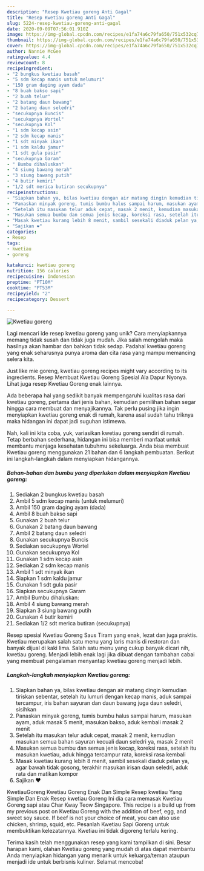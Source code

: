 ```yaml
---
description: "Resep Kwetiau goreng Anti Gagal"
title: "Resep Kwetiau goreng Anti Gagal"
slug: 5224-resep-kwetiau-goreng-anti-gagal
date: 2020-09-09T07:56:01.910Z
image: https://img-global.cpcdn.com/recipes/e1fa74a6c79fa650/751x532cq70/kwetiau-goreng-foto-resep-utama.jpg
thumbnail: https://img-global.cpcdn.com/recipes/e1fa74a6c79fa650/751x532cq70/kwetiau-goreng-foto-resep-utama.jpg
cover: https://img-global.cpcdn.com/recipes/e1fa74a6c79fa650/751x532cq70/kwetiau-goreng-foto-resep-utama.jpg
author: Nannie McGee
ratingvalue: 4.4
reviewcount: 8
recipeingredient:
- "2 bungkus kwetiau basah"
- "5 sdm kecap manis untuk melumuri"
- "150 gram daging ayam dada"
- "8 buah bakso sapi"
- "2 buah telur"
- "2 batang daun bawang"
- "2 batang daun seledri"
- "secukupnya Buncis"
- "secukupnya Wortel"
- "secukupnya Kol"
- "1 sdm kecap asin"
- "2 sdm kecap manis"
- "1 sdt minyak ikan"
- "1 sdm kaldu jamur"
- "1 sdt gula pasir"
- "secukupnya Garam"
- " Bumbu dihaluskan"
- "4 siung bawang merah"
- "3 siung bawang putih"
- "4 butir kemiri"
- "1/2 sdt merica butiran secukupnya"
recipeinstructions:
- "Siapkan bahan ya, bilas kwetiau dengan air matang dingin kemudian tiriskan sebentar, setelah itu lumuri dengan kecap manis, aduk sampai tercampur, iris bahan sayuran dan daun bawang juga daun seledri, sisihkan"
- "Panaskan minyak goreng, tumis bumbu halus sampai harum, masukan ayam, aduk masak 5 menit, masukan bakso, aduk kembali masak 2 menit"
- "Setelah itu masukan telur aduk cepat, masak 2 menit, kemudian masukan semua bahan sayuran kecuali daun seledri ya, masak 2 menit"
- "Masukan semua bumbu dan semua jenis kecap, koreksi rasa, setelah itu masukan kwetiau, aduk hingga tercampur rata, koreksi rasa kembali"
- "Masak kwetiau kurang lebih 8 menit, sambil sesekali diaduk pelan ya, agar bawah tidak gosong, terakhir masukan irisan daun seledri, aduk rata dan matikan kompor"
- "Sajikan ❤️"
categories:
- Resep
tags:
- kwetiau
- goreng

katakunci: kwetiau goreng 
nutrition: 156 calories
recipecuisine: Indonesian
preptime: "PT10M"
cooktime: "PT53M"
recipeyield: "2"
recipecategory: Dessert

---
```



![Kwetiau goreng](https://img-global.cpcdn.com/recipes/e1fa74a6c79fa650/751x532cq70/kwetiau-goreng-foto-resep-utama.jpg)

Lagi mencari ide resep kwetiau goreng yang unik? Cara menyiapkannya memang tidak susah dan tidak juga mudah. Jika salah mengolah maka hasilnya akan hambar dan bahkan tidak sedap. Padahal kwetiau goreng yang enak seharusnya punya aroma dan cita rasa yang mampu memancing selera kita.

Just like mie goreng, kwetiau goreng recipes might vary according to its ingredients. Resep Membuat Kwetiau Goreng Spesial Ala Dapur Nyonya. Lihat juga resep Kwetiau Goreng enak lainnya.

Ada beberapa hal yang sedikit banyak mempengaruhi kualitas rasa dari kwetiau goreng, pertama dari jenis bahan, kemudian pemilihan bahan segar hingga cara membuat dan menyajikannya. Tak perlu pusing jika ingin menyiapkan kwetiau goreng enak di rumah, karena asal sudah tahu triknya maka hidangan ini dapat jadi suguhan istimewa.


Nah, kali ini kita coba, yuk, variasikan kwetiau goreng sendiri di rumah. Tetap berbahan sederhana, hidangan ini bisa memberi manfaat untuk membantu menjaga kesehatan tubuhmu sekeluarga. Anda bisa membuat Kwetiau goreng menggunakan 21 bahan dan 6 langkah pembuatan. Berikut ini langkah-langkah dalam menyiapkan hidangannya.

<!--inarticleads1-->

##### Bahan-bahan dan bumbu yang diperlukan dalam menyiapkan Kwetiau goreng:

1. Sediakan 2 bungkus kwetiau basah
1. Ambil 5 sdm kecap manis (untuk melumuri)
1. Ambil 150 gram daging ayam (dada)
1. Ambil 8 buah bakso sapi
1. Gunakan 2 buah telur
1. Gunakan 2 batang daun bawang
1. Ambil 2 batang daun seledri
1. Gunakan secukupnya Buncis
1. Sediakan secukupnya Wortel
1. Gunakan secukupnya Kol
1. Gunakan 1 sdm kecap asin
1. Sediakan 2 sdm kecap manis
1. Ambil 1 sdt minyak ikan
1. Siapkan 1 sdm kaldu jamur
1. Gunakan 1 sdt gula pasir
1. Siapkan secukupnya Garam
1. Ambil  Bumbu dihaluskan:
1. Ambil 4 siung bawang merah
1. Siapkan 3 siung bawang putih
1. Gunakan 4 butir kemiri
1. Sediakan 1/2 sdt merica butiran (secukupnya)


Resep spesial Kwetiau Goreng Saus Tiram yang enak, lezat dan juga praktis. Kwetiau merupakan salah satu menu yang laris manis di restoran dan banyak dijual di kaki lima. Salah satu menu yang cukup banyak dicari nih, kwetiau goreng. Menjadi lebih enak lagi jika dibuat dengan tambahan cabai yang membuat pengalaman menyantap kwetiau goreng menjadi lebih. 

<!--inarticleads2-->

##### Langkah-langkah menyiapkan Kwetiau goreng:

1. Siapkan bahan ya, bilas kwetiau dengan air matang dingin kemudian tiriskan sebentar, setelah itu lumuri dengan kecap manis, aduk sampai tercampur, iris bahan sayuran dan daun bawang juga daun seledri, sisihkan
1. Panaskan minyak goreng, tumis bumbu halus sampai harum, masukan ayam, aduk masak 5 menit, masukan bakso, aduk kembali masak 2 menit
1. Setelah itu masukan telur aduk cepat, masak 2 menit, kemudian masukan semua bahan sayuran kecuali daun seledri ya, masak 2 menit
1. Masukan semua bumbu dan semua jenis kecap, koreksi rasa, setelah itu masukan kwetiau, aduk hingga tercampur rata, koreksi rasa kembali
1. Masak kwetiau kurang lebih 8 menit, sambil sesekali diaduk pelan ya, agar bawah tidak gosong, terakhir masukan irisan daun seledri, aduk rata dan matikan kompor
1. Sajikan ❤️


KwetiauGoreng Kwetiau Goreng Enak Dan Simple Resep kwetiau Yang Simple Dan Enak Resep kwetiau Goreng Ini dia cara memasak Kwetiau Goreng sapi atau Char Kway Teow Singapore. This recipe is a build up from my previous post on Kwetiau Goreng with the addition of beef, egg, and sweet soy sauce. If beef is not your choice of meat, you can also use chicken, shrimp, squid, etc. Pesanlah Kwetiau Sapi Goreng untuk membuktikan kelezatannya. Kwetiau ini tidak digoreng terlalu kering. 

Terima kasih telah menggunakan resep yang kami tampilkan di sini. Besar harapan kami, olahan Kwetiau goreng yang mudah di atas dapat membantu Anda menyiapkan hidangan yang menarik untuk keluarga/teman ataupun menjadi ide untuk berbisnis kuliner. Selamat mencoba!
